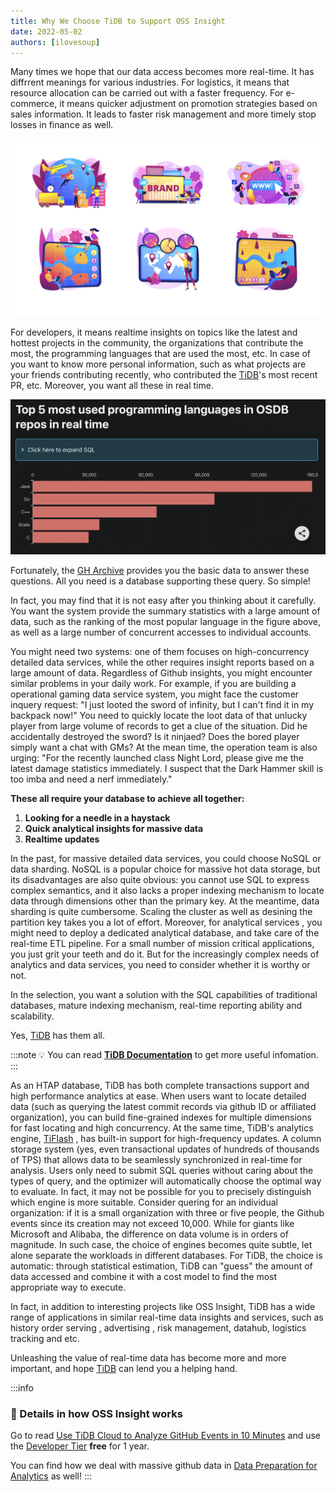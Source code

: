 ```yaml
---
title: Why We Choose TiDB to Support OSS Insight
date: 2022-05-02
authors: [ilovesoup]
---
```


Many times we hope that our data access becomes more real-time. It has diffrrent meanings for various industries. For logistics, it means that resource allocation can be carried out with a faster frequency. For e-commerce, it means quicker adjustment on promotion strategies based on sales information. It leads to faster risk management and more timely stop losses in finance as well.

<!--truncate-->

![](./scenerios.png)

For developers, it means realtime insights on topics like the latest and hottest projects in the community, the organizations that contribute the most, the programming languages that are used the most, etc. In case of you want to know more personal information, such as what projects are your friends contributing recently, who contributed the [TiDB](https://github.com/pingcap/tidb/?utm_source=ossinsight)'s most recent PR, etc. Moreover, you want all these in real time.

![](./top5-languages.png)

Fortunately, the [GH Archive](https://www.gharchive.org/) provides you the basic data to answer these questions. All you need is a database supporting these query. So simple!

In fact, you may find that it is not easy after you thinking about it carefully. You want the system provide the summary statistics with a large amount of data, such as the ranking of the most popular language in the figure above, as well as a large number of concurrent accesses to individual accounts. 

You might need two systems: one of them focuses on high-concurrency detailed data services, while the other requires insight reports based on a large amount of data. Regardless of Github insights, you might encounter similar problems in your daily work. For example, if you are building a operational gaming data service system, you might face the customer inquery request: "I just looted the sword of infinity, but I can't find it in my backpack now!" You need to quickly locate the loot data of that unlucky player from large volume of records to get a clue of the situation. Did he accidentally destroyed the sword? Is it ninjaed? Does the bored player simply want a chat with GMs? At the mean time, the operation team is also urging: "For the recently launched class Night Lord, please give me the latest damage statistics immediately. I suspect that the Dark Hammer skill is too imba and need a nerf immediately."

**These all require your database to achieve all together:**
1. **Looking for a needle in a haystack**
2. **Quick analytical insights for massive data**
3. **Realtime updates**

In the past, for massive detailed data services, you could choose NoSQL or data sharding. NoSQL is a popular choice for massive hot data storage, but its disadvantages are also quite obvious: you cannot use SQL to express complex semantics, and it also lacks a proper indexing mechanism to locate data through dimensions other than the primary key.  At the meantime, data sharding is quite cumbersome. Scaling the cluster as well as desining the partition key takes you a lot of effort. Moreover, for analytical services , you might need to deploy a dedicated analytical database, and take care of the real-time ETL pipeline. For a small number of mission critical applications, you just grit your teeth and do it. But for the increasingly complex needs of analytics and data services, you need to consider whether it is worthy or not.

In the selection, you want a solution with the SQL capabilities of traditional databases, mature indexing mechanism, real-time reporting ability and scalability.

Yes, [TiDB](https://en.pingcap.com/?utm_source=ossinsight) has them all.

:::note
💡 You can read **[TiDB Documentation](https://docs.pingcap.com/tidb/stable/overview?utm_source=ossinsight)** to get more useful infomation.
:::

As an HTAP database, TiDB has both complete transactions support and high performance analytics at ease. When users want to locate detailed data (such as querying the latest commit records via github ID or affiliated organization), you can build fine-grained indexes for multiple dimensions for fast locating and high concurrency. At the same time,  TiDB's analytics engine, [TiFlash](https://docs.pingcap.com/tidb/stable/tiflash-overview?utm_source=ossinsight) , has built-in support for high-frequency updates. A column storage system (yes, even transactional updates of hundreds of thousands of TPS) that allows data to be seamlessly synchronized in real-time for analysis. Users only need to submit SQL queries without caring about the types of query, and the optimizer will automatically choose the optimal way to evaluate. In fact, it may not be possible for you to precisely distinguish which engine is more suitable. Consider quering for an individual organization: if it is a small organization with three or five people, the Github events since its creation may not exceed 10,000. While for giants like Microsoft and Alibaba, the difference on data volume is in orders of magnitude. In such case, the choice of engines becomes quite subtle, let alone separate the workloads in different databases. For TiDB, the choice is automatic: through statistical estimation, TiDB can "guess" the amount of data accessed and combine it with a cost model to find the most appropriate way to execute.

In fact, in addition to interesting projects like OSS Insight, TiDB has a wide range of applications in similar real-time data insights and services, such as history order serving , advertising , risk management, datahub, logistics tracking and etc.

Unleashing the value of real-time data has become more and more important, and hope [TiDB](https://docs.pingcap.com/tidb/stable/overview?utm_source=ossinsight) can lend you a helping hand.

:::info
### 🌟 Details in how OSS Insight works

Go to read [Use TiDB Cloud to Analyze GitHub Events in 10 Minutes](/blog/try-it-yourself) and use the [Developer Tier](https://tidbcloud.com/signup?utm_source=ossinsight) **free** for 1 year.

You can find how we deal with massive github data in [Data Preparation for Analytics](/blog/how-it-works) as well!
:::
